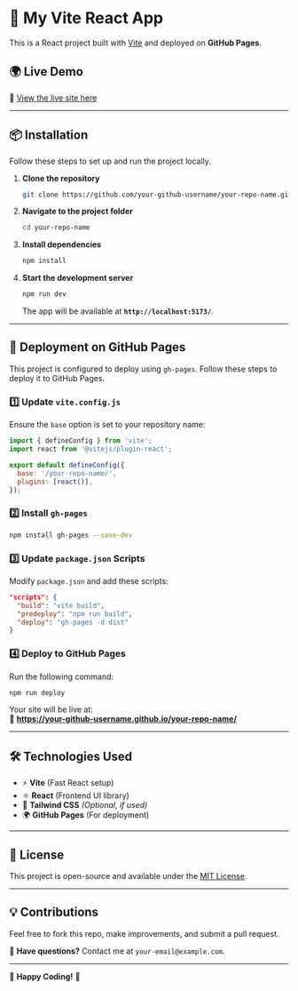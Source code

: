 # 🚀 My Vite React App

This is a React project built with [Vite](https://vitejs.dev/) and deployed on **GitHub Pages**.

## 🌍 Live Demo
🔗 [View the live site here](https://mdnazmulhasan.github.io/FlickTrends/)

---

## 📦 Installation

Follow these steps to set up and run the project locally.

1. **Clone the repository**  
   ```bash
   git clone https://github.com/your-github-username/your-repo-name.git
   ```

2. **Navigate to the project folder**  
   ```bash
   cd your-repo-name
   ```

3. **Install dependencies**  
   ```bash
   npm install
   ```

4. **Start the development server**  
   ```bash
   npm run dev
   ```
   The app will be available at **`http://localhost:5173/`**.

---

## 🚀 Deployment on GitHub Pages

This project is configured to deploy using `gh-pages`. Follow these steps to deploy it to GitHub Pages.

### **1️⃣ Update `vite.config.js`**
Ensure the `base` option is set to your repository name:
```js
import { defineConfig } from 'vite';
import react from '@vitejs/plugin-react';

export default defineConfig({
  base: '/your-repo-name/',
  plugins: [react()],
});
```

### **2️⃣ Install `gh-pages`**
```bash
npm install gh-pages --save-dev
```

### **3️⃣ Update `package.json` Scripts**
Modify `package.json` and add these scripts:
```json
"scripts": {
  "build": "vite build",
  "predeploy": "npm run build",
  "deploy": "gh-pages -d dist"
}
```

### **4️⃣ Deploy to GitHub Pages**
Run the following command:
```bash
npm run deploy
```

Your site will be live at:  
🔗 **https://your-github-username.github.io/your-repo-name/**  

---

## 🛠️ Technologies Used
- ⚡ **Vite** (Fast React setup)
- ⚛️ **React** (Frontend UI library)
- 🎨 **Tailwind CSS** *(Optional, if used)*
- 🌍 **GitHub Pages** (For deployment)

---

## 📝 License
This project is open-source and available under the [MIT License](LICENSE).

---

## 💡 Contributions
Feel free to fork this repo, make improvements, and submit a pull request.  

📩 **Have questions?** Contact me at `your-email@example.com`.  

---

🎉 **Happy Coding!** 🚀

